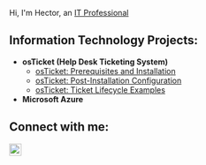 Hi, I'm Hector, an <a href="https://linkedin.com/in/hector-mendez-9646901a7/">IT Professional</a></h1>
<h2>Information Technology Projects:</h2>

- <b>osTicket (Help Desk Ticketing System)</b>
  - [osTicket: Prerequisites and Installation](https://github.com/hectormendezz/osTicket-Prerequisites-and-Installation)
  - [osTicket: Post-Installation Configuration](https://github.com/hectormendezz/post-install-config)
  - [osTicket: Ticket Lifecycle Examples](https://github.com/hectormendezz/ticket-lifecycle)
- <b>Microsoft Azure</b>
 
<h2>Connect with me:</h2>

[<img align="left" alt="Josh | LinkedIn" width="22px" src="https://cdn.jsdelivr.net/npm/simple-icons@v3/icons/linkedin.svg" />][linkedin]

[linkedin]: https://www.linkedin.com/in/hector-mendez-9646901a7/
